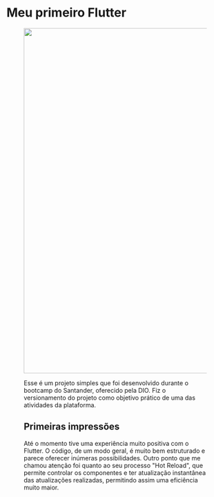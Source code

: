 # Meu primeiro Flutter

<figure> 
  <img src="/myapp/web/1_xGmwsliK3NNVdiRAeojeeA.png" width="800px"
</figure> 

Esse é um projeto simples que foi desenvolvido durante o bootcamp do Santander, oferecido pela DIO. Fiz o versionamento do projeto como objetivo prático de uma das atividades da plataforma. 



## Primeiras impressões 

Até o momento tive uma experiência muito positiva com o Flutter. O código, de um modo geral, é muito bem estruturado e parece oferecer inúmeras possibilidades. Outro ponto que me chamou atenção foi quanto ao seu processo "Hot Reload", que permite controlar os componentes e ter atualização instantânea das atualizações realizadas, permitindo assim uma eficiência muito maior.



